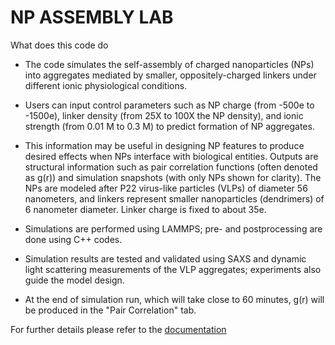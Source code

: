 # NP ASSEMBLY LAB

What does this code do
* The code simulates the self-assembly of charged nanoparticles (NPs) into aggregates mediated by smaller, oppositely-charged linkers under different ionic physiological conditions. 

* Users can input control parameters such as NP charge (from -500e to -1500e), linker density (from 25X to 100X the NP density), and ionic strength (from 0.01 M to 0.3 M) to predict formation of NP aggregates. 

* This information may be useful in designing NP features to produce desired effects when NPs interface with biological entities. Outputs are structural information such as pair correlation functions (often denoted as g(r)) and simulation snapshots (with only NPs shown for clarity). The NPs are modeled after P22 virus-like particles (VLPs) of diameter 56 nanometers, and linkers represent smaller nanoparticles (dendrimers) of 6 nanometer diameter. Linker charge is fixed to about 35e.

* Simulations are performed using LAMMPS; pre- and postprocessing are done using C++ codes. 

* Simulation results are tested and validated using SAXS and dynamic light scattering measurements of the VLP aggregates; experiments also guide the model design.

* At the end of simulation run, which will take close to 60 minutes, g(r) will be produced in the "Pair Correlation" tab. 

For further details please refer to the [documentation](https://softmaterialslab.github.io/np-assembly-lab/) 